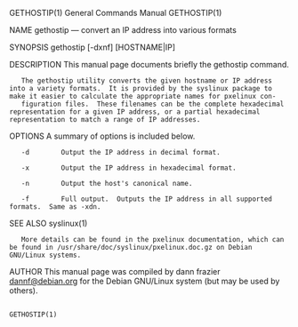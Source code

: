 GETHOSTIP(1)                                                                               General Commands Manual                                                                               GETHOSTIP(1)

NAME
       gethostip — convert an IP address into various formats

SYNOPSIS
       gethostip [-dxnf]  [HOSTNAME|IP]

DESCRIPTION
       This manual page documents briefly the gethostip command.

       The gethostip utility converts the given hostname or IP address into a variety formats.  It is provided by the syslinux package to make it easier to calculate the appropriate names for pxelinux con‐
       figuration files.  These filenames can be the complete hexadecimal representation for a given IP address, or a partial hexadecimal representation to match a range of IP addresses.

OPTIONS
       A summary of options is included below.

       -d        Output the IP address in decimal format.

       -x        Output the IP address in hexadecimal format.

       -n        Output the host's canonical name.

       -f        Full output.  Outputs the IP address in all supported formats.  Same as -xdn.

SEE ALSO
       syslinux(1)

       More details can be found in the pxelinux documentation, which can be found in /usr/share/doc/syslinux/pxelinux.doc.gz on Debian GNU/Linux systems.

AUTHOR
       This manual page was compiled by dann frazier <dannf@debian.org> for the Debian GNU/Linux system (but may be used by others).

                                                                                                                                                                                                 GETHOSTIP(1)
